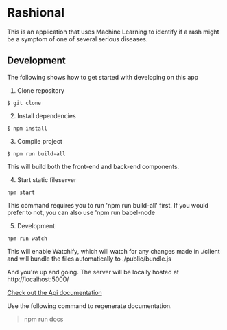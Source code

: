 Rashional
==========================================================

This is an application that uses Machine Learning to identify if a rash might be a symptom of one of several serious diseases.

## Development
The following shows how to get started with developing on this app

1. Clone repository

  ```
  $ git clone
  ```

2. Install dependencies

  ```
  $ npm install
  ```

3. Compile project

  ```
  $ npm run build-all
  ```

  This will build both the front-end and back-end components. 
  

4. Start static fileserver
  ```
  npm start
  ```
  
  This command requires you to run 'npm run build-all' first. If you would prefer to not, you can also use 'npm run babel-node
  

5. Development
  ```
  npm run watch
  ```

This will enable Watchify, which will watch for any changes made in ./client and will bundle the files automatically to ./public/bundle.js

And you're up and going. The server will be locally hosted at http://localhost:5000/

[Check out the Api documentation](https://hackily.github.io/rashional/apidoc/index.html)

Use the following command to regenerate documentation.
>npm run docs
